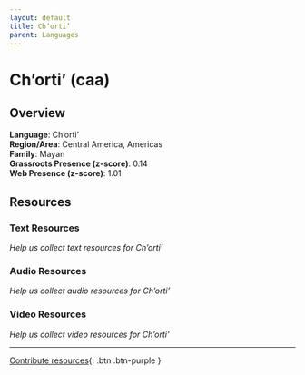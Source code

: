 ```yaml
---
layout: default
title: Ch’orti’
parent: Languages
---
```


# Ch’orti’ (caa)

## Overview

**Language**: Ch’orti’  
**Region/Area**: Central America, Americas  
**Family**: Mayan  
**Grassroots Presence (z-score)**: 0.14  
**Web Presence (z-score)**: 1.01  

## Resources

### Text Resources
*Help us collect text resources for Ch’orti’*

### Audio Resources
*Help us collect audio resources for Ch’orti’*

### Video Resources
*Help us collect video resources for Ch’orti’*

---

[Contribute resources](https://forms.office.com/e/1SfLJx3u1r){: .btn .btn-purple }
